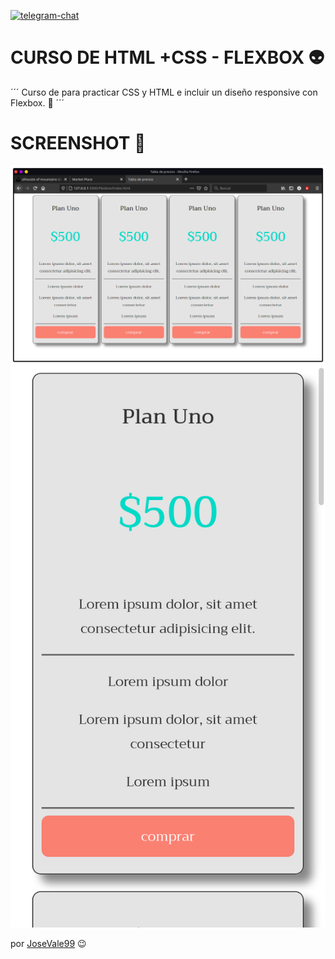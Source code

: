 
[![telegram-chat](https://img.shields.io/badge/chat-@valentin99-blue?logo=telegram)](https://t.me/valentin_99)



# CURSO DE HTML +CSS - FLEXBOX  👽

´´´
Curso de para practicar CSS y HTML e incluir un diseño responsive con Flexbox. 🤖
´´´


# SCREENSHOT 📲


<img src="img1.png">
<img src="img2.png">





por [JoseVale99](https://gist.github.com/JoseVale99) 😉
